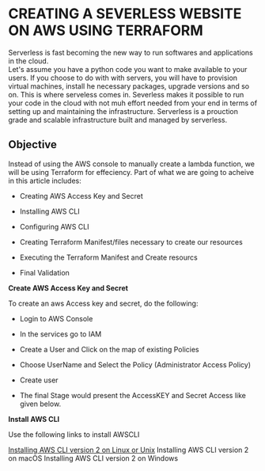 # CREATING A SEVERLESS WEBSITE ON AWS USING TERRAFORM

Serverless is fast becoming the new way to run softwares and applications in the cloud.<br>
Let's assume you have a python code you want to make available to your users. If you choose to do with with servers, you will have to provision virtual machines,
install he necessary packages, upgrade versions and so on. This is where serveless comes in.
Severless makes it possible to run your code in the cloud with not muh effort needed from your end in terms of setting up and maintaining the infrastructure.
Serverless is a prouction grade and scalable infrastructure built and managed by serverless.

## Objective

Instead of using the AWS console to manually create a lambda function, we will be using Terraform for effeciency.
Part of what we are going to acheive in this article includes:

- Creating AWS Access Key and Secret

- Installing AWS CLI

- Configuring AWS CLI

- Creating Terraform Manifest/files necessary to create our resources

- Executing the Terraform Manifest and Create resourcs

- Final Validation



__Create AWS Access Key and Secret__

To create an aws Access key and secret, do the following:

- Login to AWS Console

- In the services go to IAM

- Create a User and Click on the map of existing Policies

- Choose UserName and Select the Policy (Administrator Access Policy)

- Create user

- The final Stage would present the AccessKEY and Secret Access like given below.


__Install AWS CLI__

Use the following links to install AWSCLI

[Installing AWS CLI version 2 on Linux or Unix](https://docs.aws.amazon.com/cli/latest/userguide/getting-started-install.html)
Installing AWS CLI version 2 on macOS
Installing AWS CLI version 2 on Windows
